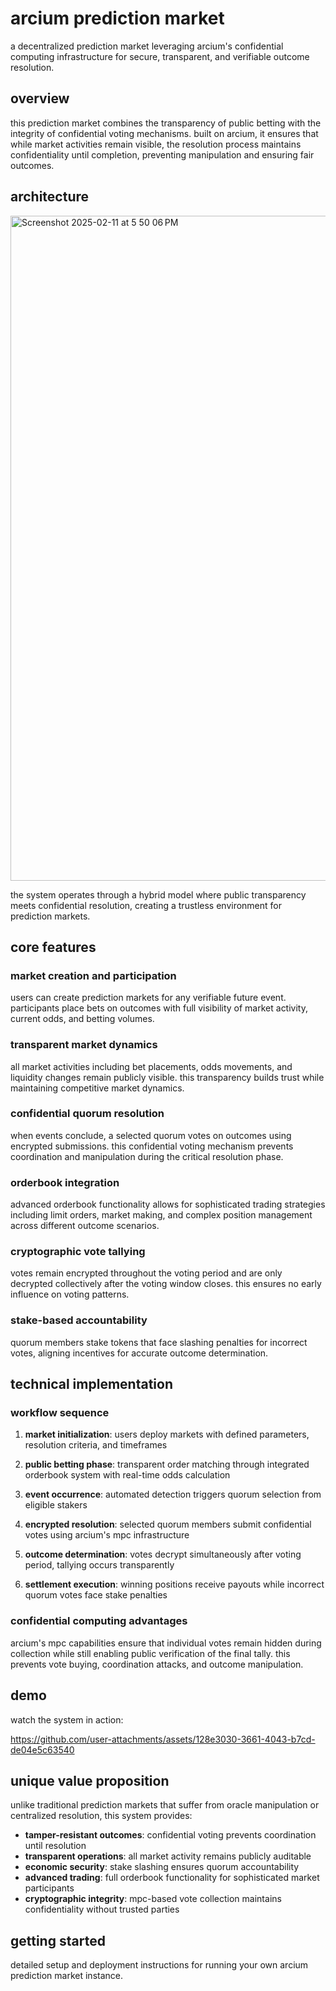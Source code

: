 # arcium prediction market

a decentralized prediction market leveraging arcium's confidential computing infrastructure for secure, transparent, and verifiable outcome resolution.

## overview

this prediction market combines the transparency of public betting with the integrity of confidential voting mechanisms. built on arcium, it ensures that while market activities remain visible, the resolution process maintains confidentiality until completion, preventing manipulation and ensuring fair outcomes.

## architecture

<img width="1064" alt="Screenshot 2025-02-11 at 5 50 06 PM" src="https://github.com/user-attachments/assets/6b31f943-ba80-435c-b7f7-7f06b9d34259" />

the system operates through a hybrid model where public transparency meets confidential resolution, creating a trustless environment for prediction markets.

## core features

### market creation and participation
users can create prediction markets for any verifiable future event. participants place bets on outcomes with full visibility of market activity, current odds, and betting volumes.

### transparent market dynamics
all market activities including bet placements, odds movements, and liquidity changes remain publicly visible. this transparency builds trust while maintaining competitive market dynamics.

### confidential quorum resolution
when events conclude, a selected quorum votes on outcomes using encrypted submissions. this confidential voting mechanism prevents coordination and manipulation during the critical resolution phase.

### orderbook integration
advanced orderbook functionality allows for sophisticated trading strategies including limit orders, market making, and complex position management across different outcome scenarios.

### cryptographic vote tallying
votes remain encrypted throughout the voting period and are only decrypted collectively after the voting window closes. this ensures no early influence on voting patterns.

### stake-based accountability
quorum members stake tokens that face slashing penalties for incorrect votes, aligning incentives for accurate outcome determination.

## technical implementation

### workflow sequence

1. **market initialization**: users deploy markets with defined parameters, resolution criteria, and timeframes

2. **public betting phase**: transparent order matching through integrated orderbook system with real-time odds calculation

3. **event occurrence**: automated detection triggers quorum selection from eligible stakers

4. **encrypted resolution**: selected quorum members submit confidential votes using arcium's mpc infrastructure  

5. **outcome determination**: votes decrypt simultaneously after voting period, tallying occurs transparently

6. **settlement execution**: winning positions receive payouts while incorrect quorum votes face stake penalties

### confidential computing advantages

arcium's mpc capabilities ensure that individual votes remain hidden during collection while still enabling public verification of the final tally. this prevents vote buying, coordination attacks, and outcome manipulation.

## demo

watch the system in action:

https://github.com/user-attachments/assets/128e3030-3661-4043-b7cd-de04e5c63540

## unique value proposition

unlike traditional prediction markets that suffer from oracle manipulation or centralized resolution, this system provides:

- **tamper-resistant outcomes**: confidential voting prevents coordination until resolution
- **transparent operations**: all market activity remains publicly auditable  
- **economic security**: stake slashing ensures quorum accountability
- **advanced trading**: full orderbook functionality for sophisticated market participants
- **cryptographic integrity**: mpc-based vote collection maintains confidentiality without trusted parties

## getting started

detailed setup and deployment instructions for running your own arcium prediction market instance.
